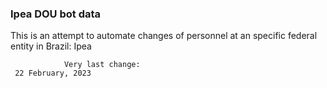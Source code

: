  ### Ipea DOU bot data
 This is an attempt to automate changes of personnel at an specific federal entity in Brazil: Ipea
 
                
                Very last change: 
 	 22 February, 2023
	